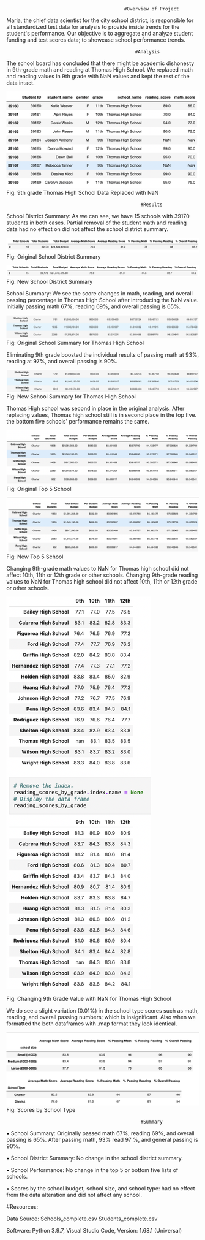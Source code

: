                                                #Overview of Project

Maria, the chief data scientist for the city school district, is responsible for all standardized test data for analysis to provide inside trends for the student's performance. Our objective is to aggregate and analyze student funding and test scores data; to showcase school performance trends.

                                                   #Analysis
						   
The school board has concluded that there might be academic dishonesty in 9th-grade math and reading at Thomas High School. We replaced math and reading values in 9th grade with NaN values and kept the rest of the data intact.

![](https://github.com/smzd/School_District_Analysis/blob/main/Resources/NaN_value_ths.png)
Fig: 9th grade Thomas High School Data Replaced with NaN

                                                     #Results
						     
School District Summary: As we can see, we have 15 schools with 39170 students in both cases.  Partial removal of the student math and reading data had no effect on did not affect the school district summary. 

![](https://github.com/smzd/School_District_Analysis/blob/main/Resources/district_summary_og.png)
Fig: Original School District Summary

![](https://github.com/smzd/School_District_Analysis/blob/main/Resources/District_summary_ths.png)
Fig: New School District Summary

School Summary: We see the score changes in math, reading, and overall passing percentage in Thomas High School after introducing the NaN value. 
Initially passing math 67%, reading 69%, and overall passing is 65%.

![](https://github.com/smzd/School_District_Analysis/blob/main/Resources/school_summary_og.png)
Fig: Original School Summary for Thomas High School

Eliminating 9th grade boosted the individual results of passing math at 93%, reading at 97%, and overall passing is 90%.

![](https://github.com/smzd/School_District_Analysis/blob/main/Resources/school_summary_ths.png)
Fig: New School Summary for Thomas High School

Thomas High school was second in place in the original analysis. After replacing values, Thomas high school still is in second place in the top five. the bottom five schools' performance remains the same.

![](https://github.com/smzd/School_District_Analysis/blob/main/Resources/top5_og.png)
Fig: Original Top 5 School

![](https://github.com/smzd/School_District_Analysis/blob/main/Resources/top5_ths.png)
Fig: New Top 5 School

Changing 9th-grade math values to NaN for Thomas high school did not affect 10th, 11th or 12th grade or other schools.
Changing 9th-grade reading values to NaN for Thomas high school did not affect 10th, 11th or 12th grade or other schools.

![](https://github.com/smzd/School_District_Analysis/blob/main/Resources/9th_grade_nan.png)

Fig: Changing 9th Grade Value with NaN for Thomas High School

We do see a slight variation (0.01%) in the school type scores such as math, reading, and overall passing numbers; which is insignificant. Also when we formatted the both dataframes with .map format they look identical. 

![](https://github.com/smzd/School_District_Analysis/blob/main/Resources/school_type_og.png)
Fig: Scores by School Type 

                                                     #Summary
						     
•	School Summary: Originally passed math 67%, reading 69%, and overall passing is 65%. After passing math, 93% read 97 %, and general passing is 90%.

•	School District Summary: No change in the school district summary.

•	School Performance: No change in the top 5 or bottom five lists of schools.

•	Scores by the school budget, school size, and school type: had no effect from the data alteration and did not affect any school.



#Resources: 

Data Source: Schools_complete.csv
	     Students_complete.csv
	     
Software: Python 3.9.7, Visual Studio Code, Version: 1.68.1 (Universal)
                        
